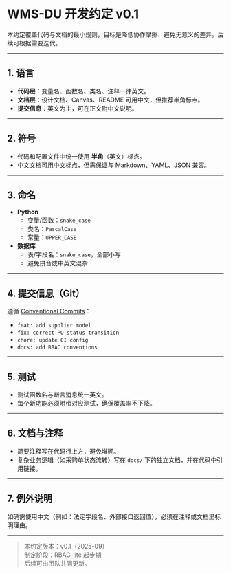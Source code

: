 # WMS-DU 开发约定 v0.1

本约定覆盖代码与文档的最小规则，目标是降低协作摩擦、避免无意义的差异。后续可根据需要迭代。

---

## 1. 语言
- **代码层**：变量名、函数名、类名、注释一律英文。  
- **文档层**：设计文档、Canvas、README 可用中文，但推荐半角标点。  
- **提交信息**：英文为主，可在正文附中文说明。

---

## 2. 符号
- 代码和配置文件中统一使用 **半角**（英文）标点。  
- 中文文档可用中文标点，但需保证与 Markdown、YAML、JSON 兼容。  

---

## 3. 命名
- **Python**  
  - 变量/函数：`snake_case`  
  - 类名：`PascalCase`  
  - 常量：`UPPER_CASE`
- **数据库**  
  - 表/字段名：`snake_case`，全部小写  
  - 避免拼音或中英文混杂  

---

## 4. 提交信息（Git）
遵循 [Conventional Commits](https://www.conventionalcommits.org/)：
- `feat: add supplier model`
- `fix: correct PO status transition`
- `chore: update CI config`
- `docs: add RBAC conventions`

---

## 5. 测试
- 测试函数名与断言消息统一英文。  
- 每个新功能必须附带对应测试，确保覆盖率不下降。  

---

## 6. 文档与注释
- 简要注释写在代码行上方，避免堆砌。  
- 复杂业务逻辑（如采购单状态流转）写在 `docs/` 下的独立文档，并在代码中引用链接。  

---

## 7. 例外说明
如确需使用中文（例如：法定字段名、外部接口返回值），必须在注释或文档里标明理由。  

---

> 本约定版本：v0.1（2025-09）  
> 制定阶段：RBAC-lite 起步期  
> 后续可由团队共同更新。
